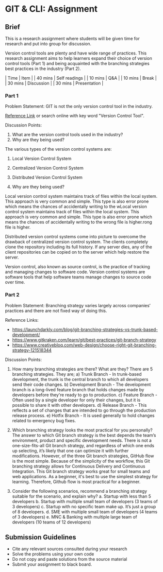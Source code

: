 # GIT & CLI: Assignment

## Brief 

This is a research assignment where students will be given time for research and put into group for discussion.

Version control tools are plenty and have wide range of practices. This research assignment aims to help learners expand their choice of version control tools (Part 1) and being acquainted with the branching strategies best practices in the industry (Part 2).

| Time    | Item          |
| 40 mins | Self readings |
| 10 mins | Q&A           |
| 10 mins | Break         |
| 30 mins | Discussion    |
| 30 mins | Presentation  |

### Part 1


Problem Statement: GIT is not the only version control tool in the industry. 

[Reference Link](https://www.softwaretestinghelp.com/version-control-software/) or search online with key word "Version Control Tool".

Discussion Points:

1. What are the version control tools used in the industry?
1. Why are they being used?

The various types of the version control systems are:
1. Local Version Control System
2. Centralized Version Control System
3. Distributed Version Control System

1. Why are they being used?

Local version control system maintains track of files within the local system. This approach is very common and simple. This type is also error prone which means the chances of accidentally writing to the wLocal version control system maintains track of files within the local system. This approach is very common and simple. This type is also error prone which means the chances of accidentally writing to the wrong file is higher.rong file is higher.

Distributed version control systems come into picture to overcome the drawback of centralized version control system. The clients completely clone the repository including its full history. If any server dies, any of the client repositories can be copied on to the server which help restore the server.

Version control, also known as source control, is the practice of tracking and managing changes to software code. Version control systems are software tools that help software teams manage changes to source code over time.


### Part 2

Problem Statement: Branching strategy varies largely across companies’ practices and there are not fixed way of doing this.

Reference Links:
- https://launchdarkly.com/blog/git-branching-strategies-vs-trunk-based-development/
- https://www.gitkraken.com/learn/git/best-practices/git-branch-strategy
- https://www.creativebloq.com/web-design/choose-right-git-branching-strategy-121518344

Discussion Points:

1. How many branching strategies are there? What are they?
There are 5 branching strategies. They are;
   a) Trunk Branch - In trunk-based development, the trunk is the central branch to which all developers send their code changes.
   b) Development Branch - The development branch is a long-lived feature branch that holds changes made by developers before they're ready to go to production.
   c) Feature Branch - Often used by a single developer for only their changes, but it is possible to share it with other developers.
   d) Release Branch - This reflects a set of changes that are intended to go through the production release process.
   e) Hotfix Branch - It is used generally to hold changes related to emergency bug fixes.

3. Which branching strategy looks the most practical for you personally?
The answer to which Git branch strategy is the best depends the team’s environment, product and specific development needs.
There is not a one-size-fits-all Git branch strategy, and regardless of which one ends up selecting, it’s likely that one can optimize it with further modifications.
However, of the three Git branch strategies, GitHub flow is the most simple. Because of the simplicity of the workflow, this Git branching strategy allows for Continuous Delivery and Continuous Integration. This Git branch strategy works great for small teams and web applications. As a beginner, it's best to use the simplest strategy for learning. Therefore, Github flow is most practical for a beginner. 

1. Consider the following scenarios, recommend a branching strategy suitable for the scenario, and explain why?
    a. Startup with less than 5 developers
      b. Startup with multiple small team of developers (3 teams of 3 developers)
    c. Startup with no specific team make up. It’s just a group of 8 developers.
    d. SME with multiple small team of developers (4 teams of 3 developers)
    e. MNC & Banking with multiple large team of developers (10 teams of 12 developers)
    

## Submission Guidelines

- Cite any relevant sources consulted during your research
- Solve the problems using your own code
- Do not copy and paste solutions from the source material
- Submit your assignment to black board.

